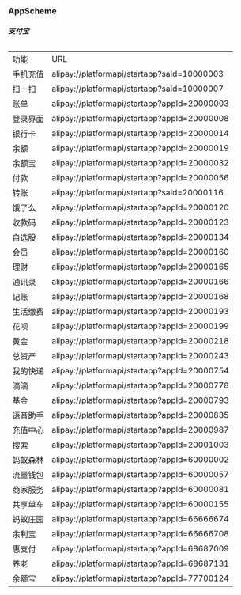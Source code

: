 ### AppScheme
###### **支付宝**

<table><tbody><tr><td>功能</td><td>URL</td></tr><tr><td>手机充值</td><td>alipay://platformapi/startapp?saId=10000003</td></tr><tr><td>扫一扫</td><td>alipay://platformapi/startapp?saId=10000007</td></tr><tr><td>账单</td><td>alipay://platformapi/startapp?appId=20000003</td></tr><tr><td>登录界面</td><td>alipay://platformapi/startapp?appId=20000008</td></tr><tr><td>银行卡</td><td>alipay://platformapi/startapp?appId=20000014</td></tr><tr><td>余额</td><td>alipay://platformapi/startapp?appId=20000019</td></tr><tr><td>余额宝</td><td>alipay://platformapi/startapp?appId=20000032</td></tr><tr><td>付款</td><td>alipay://platformapi/startapp?appId=20000056</td></tr><tr><td>转账</td><td>alipay://platformapi/startapp?saId=20000116</td></tr><tr><td>饿了么</td><td>alipay://platformapi/startapp?appId=20000120</td></tr><tr><td>收款码</td><td>alipay://platformapi/startapp?appId=20000123</td></tr><tr><td>自选股</td><td>alipay://platformapi/startapp?appId=20000134</td></tr><tr><td>会员</td><td>alipay://platformapi/startapp?appId=20000160</td></tr><tr></tr><tr><td>理财</td><td>alipay://platformapi/startapp?appId=20000165</td></tr><tr><td>通讯录</td><td>alipay://platformapi/startapp?appId=20000166</td></tr><tr><td>记账</td><td>alipay://platformapi/startapp?appId=20000168</td></tr><tr><td>生活缴费</td><td>alipay://platformapi/startapp?appId=20000193</td></tr><tr><td>花呗</td><td>alipay://platformapi/startapp?appId=20000199</td></tr><tr><td>黄金</td><td>alipay://platformapi/startapp?appId=20000218</td></tr><tr><td>总资产</td><td>alipay://platformapi/startapp?appId=20000243</td></tr><tr><td>我的快递</td><td>alipay://platformapi/startapp?appId=20000754</td></tr><tr><td>滴滴</td><td>alipay://platformapi/startapp?appId=20000778</td></tr><tr><td>基金</td><td>alipay://platformapi/startapp?appId=20000793</td></tr><tr><td>语音助手</td><td>alipay://platformapi/startapp?appId=20000835</td></tr><tr><td>充值中心</td><td>alipay://platformapi/startapp?appId=20000987</td></tr><tr><td>搜索</td><td>alipay://platformapi/startapp?appId=20001003</td></tr><tr><td>蚂蚁森林</td><td>alipay://platformapi/startapp?appId=60000002</td></tr><tr><td>流量钱包</td><td>alipay://platformapi/startapp?appId=60000057</td></tr><tr><td>商家服务</td><td>alipay://platformapi/startapp?appId=60000081</td></tr><tr><td>共享单车</td><td>alipay://platformapi/startapp?appId=60000155</td></tr><tr><td>蚂蚁庄园</td><td>alipay://platformapi/startapp?appId=66666674</td></tr><tr><td>余利宝</td><td>alipay://platformapi/startapp?appId=66666708</td></tr><tr><td>惠支付</td><td>alipay://platformapi/startapp?appId=68687009</td></tr><tr><td>养老</td><td>alipay://platformapi/startapp?appId=68687131</td></tr><tr><td>余额宝</td><td>alipay://platformapi/startapp?appId=77700124</td></tr></tbody></table>

